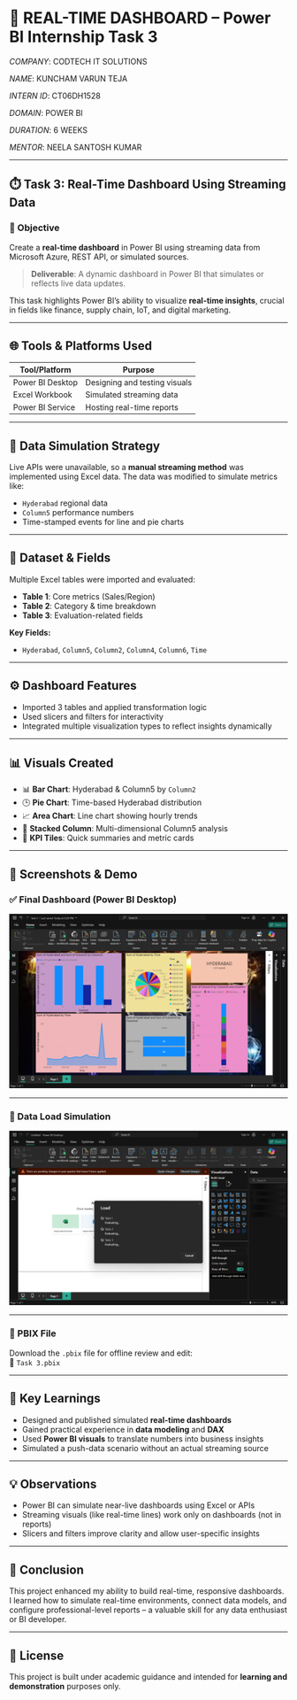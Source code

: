 # 🚀 REAL-TIME DASHBOARD – Power BI Internship Task 3

*COMPANY*: CODTECH IT SOLUTIONS

*NAME*: KUNCHAM VARUN TEJA

*INTERN ID*: CT06DH1528

*DOMAIN*: POWER BI

*DURATION*: 6 WEEKS

*MENTOR*: NEELA SANTOSH KUMAR

---

## ⏱️ Task 3: Real-Time Dashboard Using Streaming Data

### 📌 Objective

Create a **real-time dashboard** in Power BI using streaming data from Microsoft Azure, REST API, or simulated sources.

> **Deliverable**: A dynamic dashboard in Power BI that simulates or reflects live data updates.

This task highlights Power BI’s ability to visualize **real-time insights**, crucial in fields like finance, supply chain, IoT, and digital marketing.

---

## 🌐 Tools & Platforms Used

| Tool/Platform         | Purpose                                           |
|-----------------------|---------------------------------------------------|
| Power BI Desktop      | Designing and testing visuals                     |
| Excel Workbook        | Simulated streaming data                          |
| Power BI Service      | Hosting real-time reports                         |

---

## 🧪 Data Simulation Strategy

Live APIs were unavailable, so a **manual streaming method** was implemented using Excel data. The data was modified to simulate metrics like:

- `Hyderabad` regional data
- `Column5` performance numbers
- Time-stamped events for line and pie charts

---

## 🧾 Dataset & Fields

Multiple Excel tables were imported and evaluated:

- **Table 1**: Core metrics (Sales/Region)
- **Table 2**: Category & time breakdown
- **Table 3**: Evaluation-related fields

**Key Fields:**

- `Hyderabad`, `Column5`, `Column2`, `Column4`, `Column6`, `Time`

---

## ⚙️ Dashboard Features

- Imported 3 tables and applied transformation logic
- Used slicers and filters for interactivity
- Integrated multiple visualization types to reflect insights dynamically

---

## 📊 Visuals Created

- 📊 **Bar Chart**: Hyderabad & Column5 by `Column2`
- 🕒 **Pie Chart**: Time-based Hyderabad distribution
- 📈 **Area Chart**: Line chart showing hourly trends
- 🧮 **Stacked Column**: Multi-dimensional Column5 analysis
- 🔢 **KPI Tiles**: Quick summaries and metric cards

---

## 📸 Screenshots & Demo

### ✅ Final Dashboard (Power BI Desktop)

![Dashboard](https://github.com/Varunteja-17/REAL-TIME-DASHBOARD/blob/main/Dashboard.png)

---

### 🔄 Data Load Simulation

![Loading Data](https://github.com/Varunteja-17/REAL-TIME-DASHBOARD/blob/main/Loading%20data.png)

---

### 📂 PBIX File

Download the `.pbix` file for offline review and edit:  
📎 `Task 3.pbix`

---

## 🧠 Key Learnings

- Designed and published simulated **real-time dashboards**
- Gained practical experience in **data modeling** and **DAX**
- Used **Power BI visuals** to translate numbers into business insights
- Simulated a push-data scenario without an actual streaming source

---

## 💡 Observations

- Power BI can simulate near-live dashboards using Excel or APIs
- Streaming visuals (like real-time lines) work only on dashboards (not in reports)
- Slicers and filters improve clarity and allow user-specific insights

---

## 📌 Conclusion

This project enhanced my ability to build real-time, responsive dashboards. I learned how to simulate real-time environments, connect data models, and configure professional-level reports – a valuable skill for any data enthusiast or BI developer.

---

## 📜 License

This project is built under academic guidance and intended for **learning and demonstration** purposes only.
